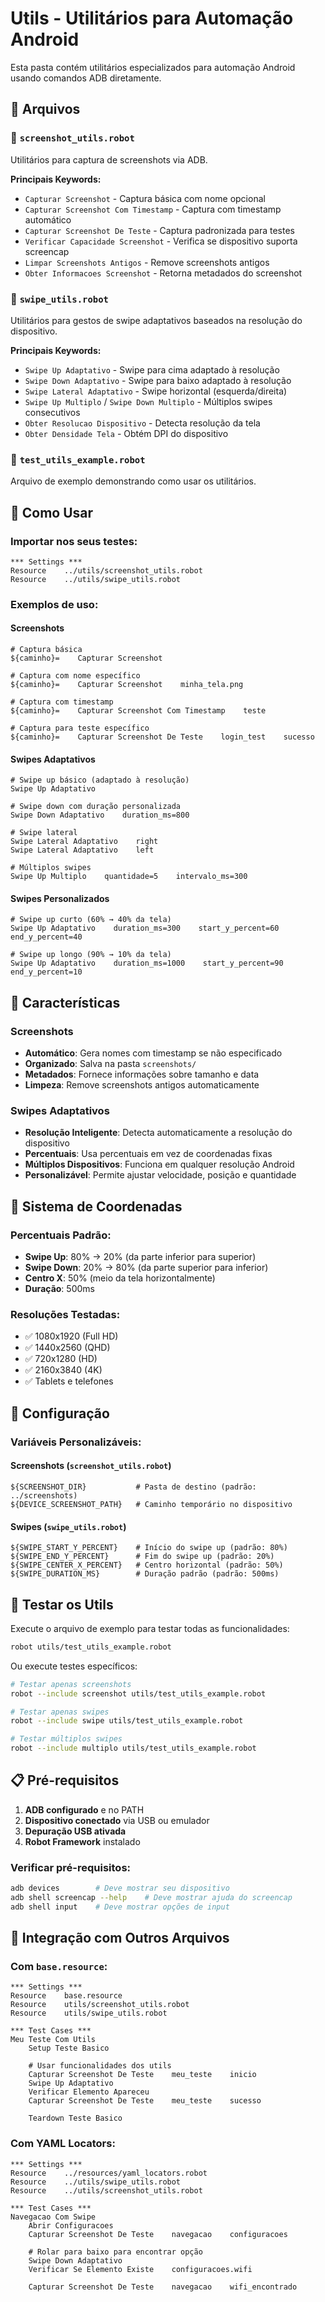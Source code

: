 # Utils - Utilitários para Automação Android

Esta pasta contém utilitários especializados para automação Android usando comandos ADB diretamente.

## 📁 Arquivos

### 📸 `screenshot_utils.robot`
Utilitários para captura de screenshots via ADB.

**Principais Keywords:**
- `Capturar Screenshot` - Captura básica com nome opcional
- `Capturar Screenshot Com Timestamp` - Captura com timestamp automático
- `Capturar Screenshot De Teste` - Captura padronizada para testes
- `Verificar Capacidade Screenshot` - Verifica se dispositivo suporta screencap
- `Limpar Screenshots Antigos` - Remove screenshots antigos
- `Obter Informacoes Screenshot` - Retorna metadados do screenshot

### 📱 `swipe_utils.robot`
Utilitários para gestos de swipe adaptativos baseados na resolução do dispositivo.

**Principais Keywords:**
- `Swipe Up Adaptativo` - Swipe para cima adaptado à resolução
- `Swipe Down Adaptativo` - Swipe para baixo adaptado à resolução
- `Swipe Lateral Adaptativo` - Swipe horizontal (esquerda/direita)
- `Swipe Up Multiplo` / `Swipe Down Multiplo` - Múltiplos swipes consecutivos
- `Obter Resolucao Dispositivo` - Detecta resolução da tela
- `Obter Densidade Tela` - Obtém DPI do dispositivo

### 🧪 `test_utils_example.robot`
Arquivo de exemplo demonstrando como usar os utilitários.

## 🚀 Como Usar

### Importar nos seus testes:

```robot
*** Settings ***
Resource    ../utils/screenshot_utils.robot
Resource    ../utils/swipe_utils.robot
```

### Exemplos de uso:

#### Screenshots
```robot
# Captura básica
${caminho}=    Capturar Screenshot

# Captura com nome específico
${caminho}=    Capturar Screenshot    minha_tela.png

# Captura com timestamp
${caminho}=    Capturar Screenshot Com Timestamp    teste

# Captura para teste específico
${caminho}=    Capturar Screenshot De Teste    login_test    sucesso
```

#### Swipes Adaptativos
```robot
# Swipe up básico (adaptado à resolução)
Swipe Up Adaptativo

# Swipe down com duração personalizada
Swipe Down Adaptativo    duration_ms=800

# Swipe lateral
Swipe Lateral Adaptativo    right
Swipe Lateral Adaptativo    left

# Múltiplos swipes
Swipe Up Multiplo    quantidade=5    intervalo_ms=300
```

#### Swipes Personalizados
```robot
# Swipe up curto (60% → 40% da tela)
Swipe Up Adaptativo    duration_ms=300    start_y_percent=60    end_y_percent=40

# Swipe up longo (90% → 10% da tela) 
Swipe Up Adaptativo    duration_ms=1000    start_y_percent=90    end_y_percent=10
```

## 🎯 Características

### Screenshots
- **Automático**: Gera nomes com timestamp se não especificado
- **Organizado**: Salva na pasta `screenshots/`
- **Metadados**: Fornece informações sobre tamanho e data
- **Limpeza**: Remove screenshots antigos automaticamente

### Swipes Adaptativos
- **Resolução Inteligente**: Detecta automaticamente a resolução do dispositivo
- **Percentuais**: Usa percentuais em vez de coordenadas fixas
- **Múltiplos Dispositivos**: Funciona em qualquer resolução Android
- **Personalizável**: Permite ajustar velocidade, posição e quantidade

## 📐 Sistema de Coordenadas

### Percentuais Padrão:
- **Swipe Up**: 80% → 20% (da parte inferior para superior)
- **Swipe Down**: 20% → 80% (da parte superior para inferior)  
- **Centro X**: 50% (meio da tela horizontalmente)
- **Duração**: 500ms

### Resoluções Testadas:
- ✅ 1080x1920 (Full HD)
- ✅ 1440x2560 (QHD)
- ✅ 720x1280 (HD)
- ✅ 2160x3840 (4K)
- ✅ Tablets e telefones

## 🔧 Configuração

### Variáveis Personalizáveis:

#### Screenshots (`screenshot_utils.robot`)
```robot
${SCREENSHOT_DIR}           # Pasta de destino (padrão: ../screenshots)
${DEVICE_SCREENSHOT_PATH}   # Caminho temporário no dispositivo
```

#### Swipes (`swipe_utils.robot`)
```robot
${SWIPE_START_Y_PERCENT}    # Início do swipe up (padrão: 80%)
${SWIPE_END_Y_PERCENT}      # Fim do swipe up (padrão: 20%)
${SWIPE_CENTER_X_PERCENT}   # Centro horizontal (padrão: 50%)
${SWIPE_DURATION_MS}        # Duração padrão (padrão: 500ms)
```

## 🧪 Testar os Utils

Execute o arquivo de exemplo para testar todas as funcionalidades:

```bash
robot utils/test_utils_example.robot
```

Ou execute testes específicos:

```bash
# Testar apenas screenshots
robot --include screenshot utils/test_utils_example.robot

# Testar apenas swipes
robot --include swipe utils/test_utils_example.robot

# Testar múltiplos swipes
robot --include multiplo utils/test_utils_example.robot
```

## 📋 Pré-requisitos

1. **ADB configurado** e no PATH
2. **Dispositivo conectado** via USB ou emulador
3. **Depuração USB ativada**
4. **Robot Framework** instalado

### Verificar pré-requisitos:
```bash
adb devices        # Deve mostrar seu dispositivo
adb shell screencap --help    # Deve mostrar ajuda do screencap
adb shell input    # Deve mostrar opções de input
```

## 🚀 Integração com Outros Arquivos

### Com `base.resource`:
```robot
*** Settings ***
Resource    base.resource
Resource    utils/screenshot_utils.robot
Resource    utils/swipe_utils.robot

*** Test Cases ***
Meu Teste Com Utils
    Setup Teste Basico
    
    # Usar funcionalidades dos utils
    Capturar Screenshot De Teste    meu_teste    inicio
    Swipe Up Adaptativo
    Verificar Elemento Apareceu
    Capturar Screenshot De Teste    meu_teste    sucesso
    
    Teardown Teste Basico
```

### Com YAML Locators:
```robot
*** Settings ***
Resource    ../resources/yaml_locators.robot
Resource    ../utils/swipe_utils.robot
Resource    ../utils/screenshot_utils.robot

*** Test Cases ***
Navegacao Com Swipe
    Abrir Configuracoes
    Capturar Screenshot De Teste    navegacao    configuracoes
    
    # Rolar para baixo para encontrar opção
    Swipe Down Adaptativo
    Verificar Se Elemento Existe    configuracoes.wifi
    
    Capturar Screenshot De Teste    navegacao    wifi_encontrado
```